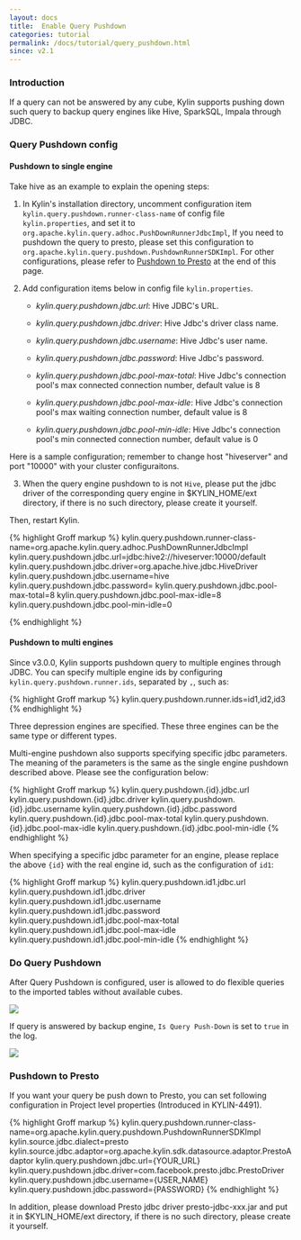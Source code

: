 ```yaml
---
layout: docs
title:  Enable Query Pushdown
categories: tutorial
permalink: /docs/tutorial/query_pushdown.html
since: v2.1
---
```


### Introduction

If a query can not be answered by any cube, Kylin supports pushing down such query to backup query engines like Hive, SparkSQL, Impala through JDBC.


### Query Pushdown config

#### Pushdown to single engine
Take hive as an example to explain the opening steps:

1. In Kylin's installation directory, uncomment configuration item `kylin.query.pushdown.runner-class-name` of config file `kylin.properties`, and set it to `org.apache.kylin.query.adhoc.PushDownRunnerJdbcImpl`,
If you need to pushdown the query to presto, please set this configuration to `org.apache.kylin.query.pushdown.PushdownRunnerSDKImpl`. For other configurations, please refer to [Pushdown to Presto](#pushdown-to-presto) at the end of this page.

2. Add configuration items below in config file `kylin.properties`. 

   - *kylin.query.pushdown.jdbc.url*: Hive JDBC's URL.

   - *kylin.query.pushdown.jdbc.driver*: Hive Jdbc's driver class name.

   - *kylin.query.pushdown.jdbc.username*: Hive Jdbc's user name.

   - *kylin.query.pushdown.jdbc.password*: Hive Jdbc's password.

   - *kylin.query.pushdown.jdbc.pool-max-total*: Hive Jdbc's connection pool's max connected connection number, default value is 8

   - *kylin.query.pushdown.jdbc.pool-max-idle*: Hive Jdbc's connection pool's max waiting connection number, default value is 8

   - *kylin.query.pushdown.jdbc.pool-min-idle*: Hive Jdbc's connection pool's min connected connection number, default value is 0

Here is a sample configuration; remember to change host "hiveserver" and port "10000" with your cluster configuraitons.

3. When the query engine pushdown to is not `Hive`, please put the jdbc driver of the corresponding query engine in $KYLIN_HOME/ext directory, if there is no such directory, please create it yourself.

Then, restart Kylin.

{% highlight Groff markup %}
kylin.query.pushdown.runner-class-name=org.apache.kylin.query.adhoc.PushDownRunnerJdbcImpl
kylin.query.pushdown.jdbc.url=jdbc:hive2://hiveserver:10000/default
kylin.query.pushdown.jdbc.driver=org.apache.hive.jdbc.HiveDriver
kylin.query.pushdown.jdbc.username=hive
kylin.query.pushdown.jdbc.password=
kylin.query.pushdown.jdbc.pool-max-total=8
kylin.query.pushdown.jdbc.pool-max-idle=8
kylin.query.pushdown.jdbc.pool-min-idle=0

{% endhighlight %}

#### Pushdown to multi engines
Since v3.0.0, Kylin supports pushdown query to multiple engines through JDBC.
You can specify multiple engine ids by configuring `kylin.query.pushdown.runner.ids`, separated by `,`, such as:

{% highlight Groff markup %}
kylin.query.pushdown.runner.ids=id1,id2,id3
{% endhighlight %}

Three depression engines are specified. These three engines can be the same type or different types.

Multi-engine pushdown also supports specifying specific jdbc parameters. The meaning of the parameters is the same as the single engine pushdown described above. Please see the configuration below:

{% highlight Groff markup %}
kylin.query.pushdown.{id}.jdbc.url
kylin.query.pushdown.{id}.jdbc.driver
kylin.query.pushdown.{id}.jdbc.username
kylin.query.pushdown.{id}.jdbc.password
kylin.query.pushdown.{id}.jdbc.pool-max-total
kylin.query.pushdown.{id}.jdbc.pool-max-idle
kylin.query.pushdown.{id}.jdbc.pool-min-idle
{% endhighlight %}

When specifying a specific jdbc parameter for an engine, please replace the above `{id}` with the real engine id, such as the configuration of `id1`:

{% highlight Groff markup %}
kylin.query.pushdown.id1.jdbc.url
kylin.query.pushdown.id1.jdbc.driver
kylin.query.pushdown.id1.jdbc.username
kylin.query.pushdown.id1.jdbc.password
kylin.query.pushdown.id1.jdbc.pool-max-total
kylin.query.pushdown.id1.jdbc.pool-max-idle
kylin.query.pushdown.id1.jdbc.pool-min-idle
{% endhighlight %}


### Do Query Pushdown

After Query Pushdown is configured, user is allowed to do flexible queries to the imported tables without available cubes.

   ![](/images/tutorial/2.1/push_down/push_down_1.png)

If query is answered by backup engine, `Is Query Push-Down` is set to `true` in the log.

   ![](/images/tutorial/2.1/push_down/push_down_2.png)
   
  
### Pushdown to Presto 

If you want your query be push down to Presto, you can set following configuration in Project level properties (Introduced in KYLIN-4491).

{% highlight Groff markup %}
kylin.query.pushdown.runner-class-name=org.apache.kylin.query.pushdown.PushdownRunnerSDKImpl
kylin.source.jdbc.dialect=presto
kylin.source.jdbc.adaptor=org.apache.kylin.sdk.datasource.adaptor.PrestoAdaptor
kylin.query.pushdown.jdbc.url={YOUR_URL}
kylin.query.pushdown.jdbc.driver=com.facebook.presto.jdbc.PrestoDriver
kylin.query.pushdown.jdbc.username={USER_NAME}
kylin.query.pushdown.jdbc.password={PASSWORD}
{% endhighlight %}    

In addition, please download Presto jdbc driver presto-jdbc-xxx.jar and put it in $KYLIN_HOME/ext directory, if there is no such directory, please create it yourself.